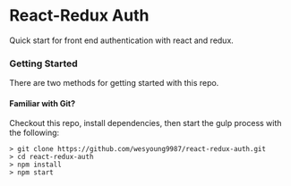 # React-Redux Auth

Quick start for front end authentication with react and redux.

### Getting Started

There are two methods for getting started with this repo.

#### Familiar with Git?
Checkout this repo, install dependencies, then start the gulp process with the following:

```
> git clone https://github.com/wesyoung9987/react-redux-auth.git
> cd react-redux-auth
> npm install
> npm start
```
